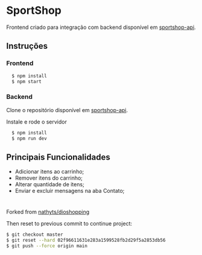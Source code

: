 # SportShop

Frontend criado para integração com backend disponível em [sportshop-api](https://github.com/volinha/sportshop-api).

## Instruções
### Frontend

```bash
  $ npm install
  $ npm start
```

### Backend 

Clone o repositório disponível em [sportshop-api](https://github.com/volinha/sportshop-api).

Instale e rode o servidor

```bash
  $ npm install
  $ npm run dev
```

## Principais Funcionalidades

- Adicionar itens ao carrinho;
- Remover itens do carrinho;
- Alterar quantidade de itens;
- Enviar e excluir mensagens na aba Contato;

#

Forked from [nathyts/dioshopping](https://github.com/nathyts/dioshopping)

Then reset to previous commit to continue project:

```bash 
$ git checkout master
$ git reset --hard 02f96611631e283a1599528fb2d29f5a2853db56
$ git push --force origin main
```
